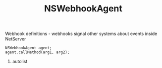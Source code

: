 ﻿---
uid: crmscript_ref_NSWebhookAgent
title: NSWebhookAgent
intellisense: Void.NSWebhookAgent
keywords: NSWebhookAgent
so.topic: reference
---

Webhook definitions - webhooks signal other systems about events inside NetServer

```crmscript
NSWebhookAgent agent;
agent.callMethod(arg1, arg2);
```

1. autolist

